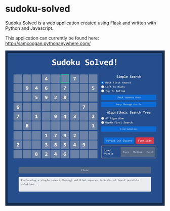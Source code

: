 # sudoku-solved

Sudoku Solved is a web application created using Flask and written with Python and Javascript.

This application can currently be found here:
<br>
<a href="http://samcoogan.pythonanywhere.com/">http://samcoogan.pythonanywhere.com/</a>

<img src="res/sudokusolved_bfs.jpg">
